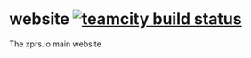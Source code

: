 # website [![teamcity build status][teamcity-status]][teamcity-build]
The xprs.io main website

[teamcity-status]: http://teamcity.furrybuilder.com/app/rest/builds/buildType:(id:XprsIo_Website_Dev)/statusIcon
[teamcity-build]:  http://teamcity.furrybuilder.com/viewType.html?buildTypeId=XprsIo_Website_Dev
